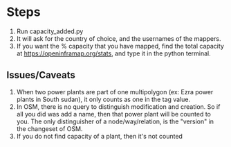 # Steps
1. Run capacity_added.py
2. It will ask for the country of choice, and the usernames of the mappers. 
3. If you want the % capacity that you have mapped, find the total capacity at https://openinframap.org/stats, and type it in the python terminal.


## Issues/Caveats
1. When two power plants are part of one multipolygon (ex: Ezra power plants in South sudan), it only counts as one in the tag value.
2. In OSM, there is no query to distinguish modification and creation. So if all you did was add a name, then that power plant will be counted to you. The only distinguisher of a node/way/relation, is the "version" in the changeset of OSM.
3. If you do not find capacity of a plant, then it's not counted
